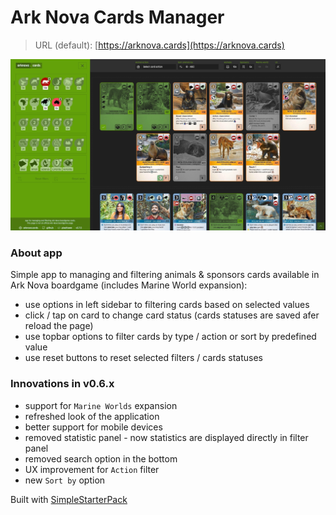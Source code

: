 # Ark Nova Cards Manager

> URL (default): [https://arknova.cards](https://arknova.cards)

![Screenshot](screenshot.webp)

### About app
Simple app to managing and filtering animals & sponsors cards available in Ark Nova boardgame (includes Marine World expansion):
- use options in left sidebar to filtering cards based on selected values
- click / tap on card to change card status (cards statuses are saved afer reload the page)
- use topbar options to filter cards by type / action or sort by predefined value
- use reset buttons to reset selected filters / cards statuses

### Innovations in v0.6.x
- support for `Marine Worlds` expansion
- refreshed look of the application
- better support for mobile devices
- removed statistic panel - now statistics are displayed directly in filter panel
- removed search option in the bottom
- UX improvement for `Action` filter
- new `Sort by` option

Built with [SimpleStarterPack](https://github.com/PixelT/SimpleStarterPack)